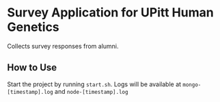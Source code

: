 # Survey Application for UPitt Human Genetics

Collects survey responses from alumni.

## How to Use

Start the project by running `start.sh`.
Logs will be available at `mongo-[timestamp].log` and `node-[timestamp].log`
